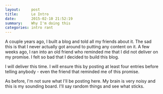 ```yaml
---
layout:     post
title:      Le Intro
date:       2015-02-10 21:52:19
summary:    Why I'm doing this
categories: intro rant
---
```


A couple years ago, I built a blog and told all my friends about it. The sad this is that I never actually got around to putting any content on it. A few weeks ago, I ran into an old friend who reminded me that I did not deliver on my promise. I felt so bad that I decided to build this blog.

I will deliver this time. I will ensure this by posting at least four entries before telling anybody - even the friend that reminded me of this promise. 

As before, I'm not sure what I'll be posting here. My brain is very noisy and this is my sounding board. I'll say random things and see what sticks.
